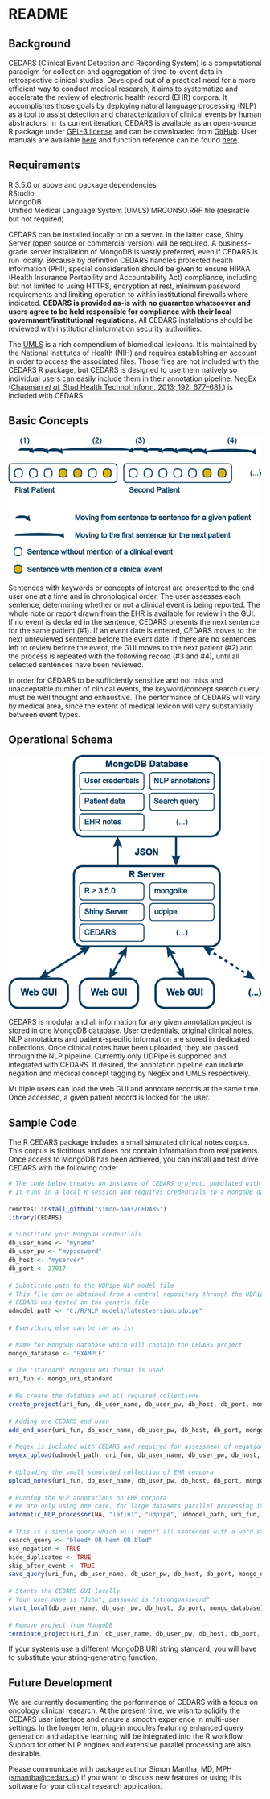 # README

## Background

CEDARS \(Clinical Event Detection and Recording System\) is a computational paradigm for collection and aggregation of time-to-event data in retrospective clinical studies. Developed out of a practical need for a more efficient way to conduct medical research, it aims to systematize and accelerate the review of electronic health record \(EHR\) corpora. It accomplishes those goals by deploying natural language processing \(NLP\) as a tool to assist detection and characterization of clinical events by human abstractors. In its current iteration, CEDARS is available as an open-source R package under [GPL-3 license](https://www.gnu.org/licenses/gpl-3.0.en.html) and can be downloaded from [GitHub](https://github.com/simon-hans/CEDARS). User manuals are available [here](https://docs.cedars.io) and function reference can be found [here](https://cedars.io/docs/reference/index.html).

## Requirements

R 3.5.0 or above and package dependencies  
 RStudio  
 MongoDB  
 Unified Medical Language System \(UMLS\) MRCONSO.RRF file \(desirable but not required\)

CEDARS can be installed locally or on a server. In the latter case, Shiny Server \(open source or commercial version\) will be required. A business-grade server installation of MongoDB is vastly preferred, even if CEDARS is run locally. Because by definition CEDARS handles protected health information \(PHI\), special consideration should be given to ensure HIPAA \(Health Insurance Portability and Accountability Act\) compliance, including but not limited to using HTTPS, encryption at rest, minimum password requirements and limiting operation to within institutional firewalls where indicated. **CEDARS is provided as-is with no guarantee whatsoever and users agree to be held responsible for compliance with their local government/institutional regulations.** All CEDARS installations should be reviewed with institutional information security authorities.

The [UMLS](https://www.nlm.nih.gov/research/umls/index.html) is a rich compendium of biomedical lexicons. It is maintained by the National Institutes of Health \(NIH\) and requires establishing an account in order to access the associated files. Those files are not included with the CEDARS R package, but CEDARS is designed to use them natively so individual users can easily include them in their annotation pipeline. NegEx \([Chapman _et al_, Stud Health Technol Inform. 2013; 192: 677–681.](https://pubmed.ncbi.nlm.nih.gov/23920642/)\) is included with CEDARS.

## Basic Concepts

![CEDARS Workflow](docs/pics/GitHub%20Schema%202%20C.png)

Sentences with keywords or concepts of interest are presented to the end user one at a time and in chronological order. The user assesses each sentence, determining whether or not a clinical event is being reported. The whole note or report drawn from the EHR is available for review in the GUI. If no event is declared in the sentence, CEDARS presents the next sentence for the same patient \(\#1\). If an event date is entered, CEDARS moves to the next unreviewed sentence before the event date. If there are no sentences left to review before the event, the GUI moves to the next patient \(\#2\) and the process is repeated with the following record \(\#3 and \#4\), until all selected sentences have been reviewed.

In order for CEDARS to be sufficiently sensitive and not miss and unacceptable number of clinical events, the keyword/concept search query must be well thought and exhaustive. The performance of CEDARS will vary by medical area, since the extent of medical lexicon will vary substantially between event types.

## Operational Schema

![CEDARS Operational Schema](docs/pics/GitHub%20Schema%201%20C%20blue.png)

CEDARS is modular and all information for any given annotation project is stored in one MongoDB database. User credentials, original clinical notes, NLP annotations and patient-specific information are stored in dedicated collections. Once clinical notes have been uploaded, they are passed through the NLP pipeline. Currently only UDPipe is supported and integrated with CEDARS. If desired, the annotation pipeline can include negation and medical concept tagging by NegEx and UMLS respectively.

Multiple users can load the web GUI and annotate records at the same time. Once accessed, a given patient record is locked for the user.

## Sample Code

The R CEDARS package includes a small simulated clinical notes corpus. This corpus is fictitious and does not contain information from real patients. Once access to MongoDB has been achieved, you can install and test drive CEDARS with the following code:

```r
# The code below creates an instance of CEDARS project, populated with fictitious EHR corpora.
# It runs in a local R session and requires credentials to a MongoDB database system, which can be run locally but usually on a separate server.

remotes::install_github("simon-hans/CEDARS")
library(CEDARS)

# Substitute your MongoDB credentials
db_user_name <- "myname"
db_user_pw <- "mypassword"
db_host <- "myserver"
db_port <- 27017

# Substitute path to the UDPipe NLP model file
# This file can be obtained from a central repository through the UDPipe package, or you can train your own model
# CEDARS was tested on the generic file
udmodel_path <- "C:/R/NLP_models/latestversion.udpipe"

# Everything else can be ran as is!

# Name for MongoDB database which will contain the CEDARS project
mongo_database <- "EXAMPLE"

# The 'standard' MongoDB URI format is used
uri_fun <- mongo_uri_standard

# We create the database and all required collections
create_project(uri_fun, db_user_name, db_user_pw, db_host, db_port, mongo_database, "CEDARS Example Project", "Dr Smith")

# Adding one CEDARS end user
add_end_user(uri_fun, db_user_name, db_user_pw, db_host, db_port, mongo_database, "John", "strongpassword")

# Negex is included with CEDARS and required for assessment of negation
negex_upload(udmodel_path, uri_fun, db_user_name, db_user_pw, db_host, db_port, mongo_database)

# Uploading the small simulated collection of EHR corpora
upload_notes(uri_fun, db_user_name, db_user_pw, db_host, db_port, mongo_database, simulated_patients)

# Running the NLP annotations on EHR corpora
# We are only using one core, for large datasets parallel processing is faster
automatic_NLP_processor(NA, "latin1", "udpipe", udmodel_path, uri_fun, db_user_name, db_user_pw, db_host, db_port, mongo_database, max_n_grams_length = 0, negex_depth = 6, select_cores = 1)

# This is a simple query which will report all sentences with a word starting in "bleed" or "hem", or an exact match for "bled"
search_query <- "bleed* OR hem* OR bled"
use_negation <- TRUE
hide_duplicates <- TRUE
skip_after_event <- TRUE
save_query(uri_fun, db_user_name, db_user_pw, db_host, db_port, mongo_database, search_query, use_negation, hide_duplicates, skip_after_event)

# Starts the CEDARS GUI locally
# Your user name is "John", password is "strongpassword"
start_local(db_user_name, db_user_pw, db_host, db_port, mongo_database)

# Remove project from MongoDB
terminate_project(uri_fun, db_user_name, db_user_pw, db_host, db_port, mongo_database)
```

If your systems use a different MongoDB URI string standard, you will have to substitute your string-generating function.

## Future Development

We are currently documenting the performance of CEDARS with a focus on oncology clinical research. At the present time, we wish to solidify the CEDARS user interface and ensure a smooth experience in multi-user settings. In the longer term, plug-in modules featuring enhanced query generation and adaptive learning will be integrated into the R workflow. Support for other NLP engines and extensive parallel processing are also desirable.

Please communicate with package author Simon Mantha, MD, MPH \([smantha@cedars.io](mailto:smantha@cedars.io)\) if you want to discuss new features or using this software for your clinical research application.

